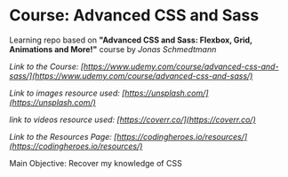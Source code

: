 # Course: Advanced CSS and Sass

Learning repo based on **"Advanced CSS and Sass: Flexbox, Grid, Animations and More!"** course by _Jonas Schmedtmann_

_Link to the Course: [https://www.udemy.com/course/advanced-css-and-sass/](https://www.udemy.com/course/advanced-css-and-sass/)_

_Link to images resource used: [https://unsplash.com/](https://unsplash.com/)_

_link to videos resource used: [https://coverr.co/](https://coverr.co/)_

_Link to the Resources Page: [https://codingheroes.io/resources/](https://codingheroes.io/resources/)_

Main Objective: Recover my knowledge of CSS
